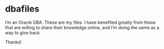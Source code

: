 # dbafiles

I’m an Oracle DBA. These are my files. I have benefited greatly from those that are willing to share their knowledge online, and I’m doing the same as a way to give back.

Thanks!
